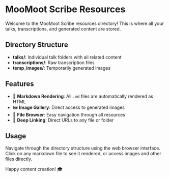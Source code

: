 # MooMoot Scribe Resources

Welcome to the MooMoot Scribe resources directory! This is where all your talks, transcriptions, and generated content are stored.

## Directory Structure

- **talks/**: Individual talk folders with all related content
- **transcriptions/**: Raw transcription files
- **temp_images/**: Temporarily generated images

## Features

- 📝 **Markdown Rendering**: All `.md` files are automatically rendered as HTML
- 🖼️ **Image Gallery**: Direct access to generated images
- 📁 **File Browser**: Easy navigation through all resources
- 🔗 **Deep Linking**: Direct URLs to any file or folder

## Usage

Navigate through the directory structure using the web browser interface. Click on any markdown file to see it rendered, or access images and other files directly.

Happy content creation! 🎓
